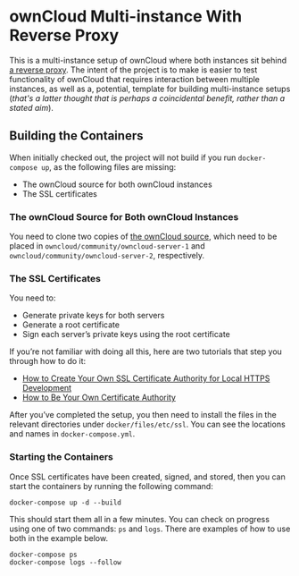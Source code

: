 # ownCloud Multi-instance With Reverse Proxy
[link-reverse-proxy-explanation]: https://en.wikipedia.org/wiki/Reverse_proxy
[link-tutorial-one]: https://deliciousbrains.com/ssl-certificate-authority-for-local-https-development/
[link-tutorial-wikihow]: https://www.wikihow.com/Be-Your-Own-Certificate-Authority
[link-owncloud-source]: https://github.com/owncloud/core

This is a multi-instance setup of ownCloud where both instances sit behind [a reverse proxy][link-reverse-proxy-explanation].
The intent of the project is to make is easier to test functionality of ownCloud that requires interaction between multiple instances, as well as a, potential, template for building multi-instance setups (_that's a latter thought that is perhaps a coincidental benefit, rather than a stated aim_).

## Building the Containers

When initially checked out, the project will not build if you run `docker-compose up`, as the following files are missing:

- The ownCloud source for both ownCloud instances
- The SSL certificates

### The ownCloud Source for Both ownCloud Instances

You need to clone two copies of [the ownCloud source][link-owncloud-source], which need to be placed in `owncloud/community/owncloud-server-1` and `owncloud/community/owncloud-server-2`, respectively.

### The SSL Certificates

You need to:

- Generate private keys for both servers
- Generate a root certificate
- Sign each server’s private keys using the root certificate

If you’re not familiar with doing all this, here are two tutorials that step you through how to do it:

- [How to Create Your Own SSL Certificate Authority for Local HTTPS Development][link-tutorial-one]
- [How to Be Your Own Certificate Authority][link-tutorial-wikihow]

After you’ve completed the setup, you then need to install the files in the relevant directories under `docker/files/etc/ssl`.
You can see the locations and names in `docker-compose.yml`.

### Starting the Containers

Once SSL certificates have been created, signed, and stored, then you can start the containers by running the following command:

```
docker-compose up -d --build
```

This should start them all in a few minutes.
You can check on progress using one of two commands: `ps` and `logs`.
There are examples of how to use both in the example below.

```
docker-compose ps
docker-compose logs --follow
```
